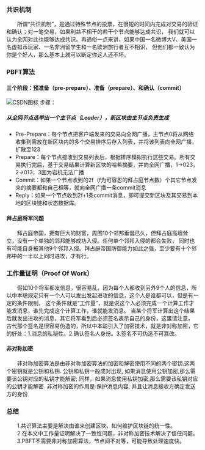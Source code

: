 ### 共识机制

  &emsp;&emsp;所谓“共识机制”，是通过特殊节点的投票，在很短的时间内完成对交易的验证和确认；对一笔交易，如果利益不相干的若干个节点能够达成共识，
我们就可以认为全网对此也能够达成共识。再通俗一点来讲，如果中国一名微博大V、美国一名虚拟币玩家、一名非洲留学生和一名欧洲旅行者互不相识，
但他们都一致认为你是个好人，那么基本上就可以断定你这人还不坏。

### PBFT算法
#### 三个阶段：预准备（pre-prepare）、准备（prepare）、和确认（commit）

![CSDN图标](https://upload-images.jianshu.io/upload_images/2657976-a03ec11d1cf3c941.png?imageMogr2/auto-orient/strip%7CimageView2/2/w/700
 "这是CSDN的图标")
步骤：

##### 从全网节点选举出一个主节点（Leader），新区块由主节点负责生成
* Pre-Prepare：每个节点把客户端发来的交易向全网广播，主节点0将从网络收集到需放在新区块内的多个交易排序后存入列表，并将该列表向全网广播，扩散至123
* Prepare：每个节点接收到交易列表后，根据排序模拟执行这些交易。所有交易执行完后，基于交易结果计算新区块的哈希摘要，并向全网广播，1->023，2->013，3因为宕机无法广播
* Commit：如果一个节点收到的2f（f为可容忍的拜占庭节点数）个其它节点发来的摘要都和自己相等，就向全网广播一条commit消息
* Reply：如果一个节点收到2f+1条commit消息，即可提交新区块及其交易到本地的区块链和状态数据库。



#### 拜占庭将军问题
  &emsp;&emsp;拜占庭帝国，拥有巨大的财富，周围10个邻邦垂诞已久，但拜占庭高墙耸立，没有一个单独的邻邦能够成功入侵。任何单个邻邦入侵的都会失败，
同时也有可能自身被其他9个邻邦入侵。拜占庭帝国防御能力如此之强，至少要有十个邻邦中的一半以上同时进攻，才有行。


### 工作量证明（Proof Of Work）
  &emsp;&emsp;假如10个将军都发信息，很容易乱，因为每个人都收到另外9个人的信息，所以中本聪规定只有一个人可以发出发起进攻的信息，这个人是谁都可以，但是有一定的条件限制，
这个条件就是“工作量”，就是说这个人必须完成一个计算工作才能发消息，谁先完成这个计算工作，谁就能发消息。
当某个将军计算出这个结果后就发出进攻的消息，其它将军看到后必须签名表示自己的身份，这里请注意，
古代那个签名是很容易伪造的，所以中本聪引入了加密技术，就是非对称加密，它的好处：1.消息的私秘性。2.确认签名人身份。3.签名不可伪造不可篡改。

#### 非对称加密
  &emsp;&emsp;非对称加密算法是由非对称加密算法的加密和解密使用不同的两个密钥.这两个密钥就是公钥和私钥.
公钥和私钥一般成对出现, 如果消息使用公钥加密,那么需要该公钥对应的私钥才能解密; 同样，如果消息使用私钥加密,那么需要该私钥对应的公钥才能解密.
非对称加密的作用是:保护消息内容, 并且让消息接收方确定发送方的身份

### 总结
  &emsp;&emsp;1.共识算法主要是解决由谁来创建区块，如何维护区块链的统一性。</br>
 &emsp;&emsp;2.在本文中工作量证明解决了一致性问题，非对称加密技术解决了信任问题。</br>
 &emsp;&emsp;3.PBFT不需要非对称加密算法，节点间不对等，可能导致处理速度快。
